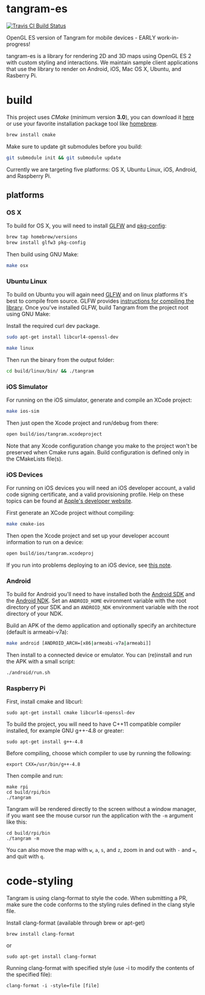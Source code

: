 tangram-es
==========

[![Travis CI Build Status](https://travis-ci.org/tangrams/tangram-es.svg?branch=master)](https://travis-ci.org/tangrams/tangram-es/builds)

OpenGL ES version of Tangram for mobile devices - EARLY work-in-progress!

tangram-es is a library for rendering 2D and 3D maps using OpenGL ES 2 with custom styling and interactions. We maintain sample client applications that use the library to render on Android, iOS, Mac OS X, Ubuntu, and Rasberry Pi. 

build
=====
This project uses _CMake_ (minimum version **3.0**), you can download it [here](http://www.cmake.org/download/) or use your favorite installation package tool like [homebrew](http://brew.sh/).

```bash
brew install cmake
```

Make sure to update git submodules before you build:

```bash
git submodule init && git submodule update
```

Currently we are targeting five platforms: OS X, Ubuntu Linux, iOS, Android, and Raspberry Pi. 

## platforms ##

### OS X ###
To build for OS X, you will need to install [GLFW](http://www.glfw.org/) and [pkg-config](http://www.freedesktop.org/wiki/Software/pkg-config/): 

```bash
brew tap homebrew/versions
brew install glfw3 pkg-config
```

Then build using GNU Make:

```bash
make osx
```

### Ubuntu Linux ###
To build on Ubuntu you will again need [GLFW](http://www.glfw.org/) and on linux platforms it's best to compile from source. GLFW provides [instructions for compiling the library](http://www.glfw.org/docs/latest/compile.html). Once you've installed GLFW, build Tangram from the project root using GNU Make:

Install the required curl dev package.

```bash
sudo apt-get install libcurl4-openssl-dev
```

```bash
make linux
```

Then run the binary from the output folder:

```bash
cd build/linux/bin/ && ./tangram
```

### iOS Simulator ###
For running on the iOS simulator, generate and compile an XCode project:

```bash
make ios-sim
```

Then just open the Xcode project and run/debug from there: 

```bash
open build/ios/tangram.xcodeproject
```

Note that any Xcode configuration change you make to the project won't be preserved when Cmake runs again. Build configuration is defined only in the CMakeLists file(s).

### iOS Devices ###
For running on iOS devices you will need an iOS developer account, a valid code signing certificate, and a valid provisioning profile. Help on these topics can be found at [Apple's developer website](http://developer.apple.com). 

First generate an XCode project without compiling:

```bash
make cmake-ios
```

Then open the Xcode project and set up your developer account information to run on a device:

```bash
open build/ios/tangram.xcodeproj
```

If you run into problems deploying to an iOS device, see [this note](https://github.com/tangrams/tangram-es/wiki/iOS-Notes).

### Android ###
To build for Android you'll need to have installed both the [Android SDK](http://developer.android.com/sdk/installing/index.html?pkg=tools) and the [Android NDK](https://developer.android.com/tools/sdk/ndk/index.html). Set an `ANDROID_HOME` evironment variable with the root directory of your SDK and an `ANDROID_NDK` environment variable with the root directory of your NDK. 

Build an APK of the demo application and optionally specify an architecture (default is armeabi-v7a):

```bash
make android [ANDROID_ARCH=[x86|armeabi-v7a|armeabi]]
```

Then install to a connected device or emulator. You can (re)install and run the APK with a small script:

```bash
./android/run.sh
```

### Raspberry Pi ###

First, install cmake and libcurl:

```
sudo apt-get install cmake libcurl4-openssl-dev
```

To build the project, you will need to have C++11 compatible compiler installed, for example GNU g++-4.8 or greater:
```
sudo apt-get install g++-4.8
```

Before compiling, choose which compiler to use by running the following:
```
export CXX=/usr/bin/g++-4.8
```

Then compile and run:

```
make rpi
cd build/rpi/bin
./tangram
```

Tangram will be rendered directly to the screen without a window manager, if you want see the mouse cursor run the application with the ```-m``` argument like this:

```
cd build/rpi/bin
./tangram -m
```

You can also move the map with `w`, `a`, `s`, and `z`, zoom in and out with `-` and `=`, and quit with `q`.

code-styling
=====
Tangram is using clang-format to style the code. 
When submitting a PR, make sure the code conforms to the styling rules defined in the clang style file.

Install clang-format (available through brew or apt-get)
```
brew install clang-format
```  
or
```
sudo apt-get install clang-format
```

Running clang-format with specified style (use -i to modify the contents of the specified file):
```
clang-format -i -style=file [file] 
```

